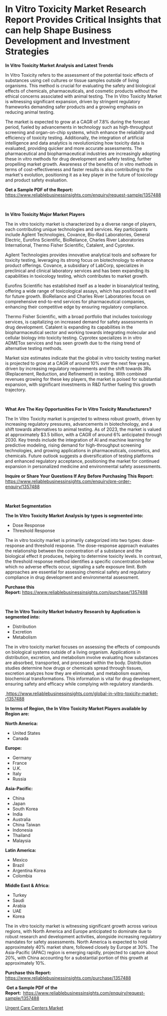 <p><h1>In Vitro Toxicity Market Research Report Provides Critical Insights that can help Shape Business Development and Investment Strategies</h1></p><p><strong>In Vitro Toxicity Market Analysis and Latest Trends</strong></p>
<p><p>In Vitro Toxicity refers to the assessment of the potential toxic effects of substances using cell cultures or tissue samples outside of living organisms. This method is crucial for evaluating the safety and biological effects of chemicals, pharmaceuticals, and cosmetic products without the ethical concerns associated with animal testing. The In Vitro Toxicity Market is witnessing significant expansion, driven by stringent regulatory frameworks demanding safer products and a growing emphasis on reducing animal testing.</p><p>The market is expected to grow at a CAGR of 7.8% during the forecast period, fueled by advancements in technology such as high-throughput screening and organ-on-chip systems, which enhance the reliability and efficiency of toxicity testing. Additionally, the integration of artificial intelligence and data analytics is revolutionizing how toxicity data is evaluated, providing quicker and more accurate assessments. The pharmaceutical and biopharmaceutical industries are increasingly adopting these in vitro methods for drug development and safety testing, further propelling market growth. Awareness of the benefits of in vitro methods in terms of cost-effectiveness and faster results is also contributing to the market's evolution, positioning it as a key player in the future of toxicology and product safety evaluation.</p></p>
<p><strong>Get a Sample PDF of the Report:&nbsp;</strong> <a href="https://www.reliablebusinessinsights.com/enquiry/request-sample/1357488?utm_campaign=3326&utm_medium=2&utm_source=Github&utm_content=ia&utm_term=09032025&utm_id=in-vitro-toxicity">https://www.reliablebusinessinsights.com/enquiry/request-sample/1357488</a></p>
<p>&nbsp;</p>
<p><strong>In Vitro Toxicity Major Market Players</strong></p>
<p><p>The in vitro toxicity market is characterized by a diverse range of players, each contributing unique technologies and services. Key participants include Agilent Technologies, Covance, Bio-Rad Laboratories, General Electric, Eurofins Scientific, BioReliance, Charles River Laboratories International, Thermo Fisher Scientific, Catalent, and Cyprotex.</p><p>Agilent Technologies provides innovative analytical tools and software for toxicity testing, leveraging its strong focus on biotechnology to enhance product offerings. Covance, a subsidiary of LabCorp, specializes in preclinical and clinical laboratory services and has been expanding its capabilities in toxicology testing, which contributes to market growth. </p><p>Eurofins Scientific has established itself as a leader in bioanalytical testing, offering a wide range of toxicological assays, which has positioned it well for future growth. BioReliance and Charles River Laboratories focus on comprehensive end-to-end services for pharmaceutical companies, enhancing their competitive edge by ensuring regulatory compliance. </p><p>Thermo Fisher Scientific, with a broad portfolio that includes toxicology services, is capitalizing on increased demand for safety assessments in drug development. Catalent is expanding its capabilities in the biopharmaceutical sector and working towards integrating molecular and cellular biology into toxicity testing. Cyprotex specializes in in vitro ADMETox services and has seen growth due to the rising trend of alternative testing methods.</p><p>Market size estimates indicate that the global in vitro toxicity testing market is projected to grow at a CAGR of around 10% over the next few years, driven by increasing regulatory requirements and the shift towards 3Rs (Replacement, Reduction, and Refinement) in testing. With combined revenues growing for these key players, the market is poised for substantial expansion, with significant investments in R&D further fueling this growth trajectory.</p></p>
<p>&nbsp;</p>
<p><strong>What Are The Key Opportunities For In Vitro Toxicity Manufacturers?</strong></p>
<p><p>The In Vitro Toxicity market is projected to witness robust growth, driven by increasing regulatory pressures, advancements in biotechnology, and a shift towards alternatives to animal testing. As of 2023, the market is valued at approximately $3.5 billion, with a CAGR of around 6% anticipated through 2030. Key trends include the integration of AI and machine learning for predictive modeling, rising demand for high-throughput screening technologies, and growing applications in pharmaceuticals, cosmetics, and chemicals. Future outlook suggests a diversification of testing platforms and enhanced regulatory acceptance, positioning the market for continued expansion in personalized medicine and environmental safety assessments.</p></p>
<p><strong>Inquire or Share Your Questions If Any Before Purchasing This Report:</strong> <a href="https://www.reliablebusinessinsights.com/enquiry/pre-order-enquiry/1357488?utm_campaign=3326&utm_medium=2&utm_source=Github&utm_content=ia&utm_term=09032025&utm_id=in-vitro-toxicity">https://www.reliablebusinessinsights.com/enquiry/pre-order-enquiry/1357488</a></p>
<p>&nbsp;</p>
<p><strong>Market Segmentation</strong></p>
<p><strong>The In Vitro Toxicity Market Analysis by types is segmented into:</strong></p>
<p><ul><li>Dose Response</li><li>Threshold Response</li></ul></p>
<p><p>The in vitro toxicity market is primarily categorized into two types: dose-response and threshold response. The dose-response approach evaluates the relationship between the concentration of a substance and the biological effect it produces, helping to determine toxicity levels. In contrast, the threshold response method identifies a specific concentration below which no adverse effects occur, signaling a safe exposure limit. Both approaches are essential for assessing chemical safety and regulatory compliance in drug development and environmental assessment.</p></p>
<p><strong>Purchase this Report:&nbsp;</strong><a href="https://www.reliablebusinessinsights.com/purchase/1357488?utm_campaign=3326&utm_medium=2&utm_source=Github&utm_content=ia&utm_term=09032025&utm_id=in-vitro-toxicity">https://www.reliablebusinessinsights.com/purchase/1357488</a></p>
<p>&nbsp;</p>
<p><strong>The In Vitro Toxicity Market Industry Research by Application is segmented into:</strong></p>
<p><ul><li>Distribution</li><li>Excretion</li><li>Metabolism</li></ul></p>
<p><p>The in vitro toxicity market focuses on assessing the effects of compounds on biological systems outside of a living organism. Applications in distribution, excretion, and metabolism involve evaluating how substances are absorbed, transported, and processed within the body. Distribution studies determine how drugs or chemicals spread through tissues, excretion analyzes how they are eliminated, and metabolism examines biochemical transformations. This information is vital for drug development, ensuring safety and efficacy while complying with regulatory standards.</p></p>
<p><a href="https://www.reliablebusinessinsights.com/global-in-vitro-toxicity-market-r1357488?utm_campaign=3326&utm_medium=2&utm_source=Github&utm_content=ia&utm_term=09032025&utm_id=in-vitro-toxicity">&nbsp;https://www.reliablebusinessinsights.com/global-in-vitro-toxicity-market-r1357488</a></p>
<p><strong>In terms of Region, the In Vitro Toxicity Market Players available by Region are:</strong></p>
<p>
    <p> <strong> North America: </strong>
        <ul>
            <li>United States</li>
            <li>Canada</li>
        </ul>
        </p> 
    <p> <strong> Europe: </strong>
        <ul>
            <li>Germany</li>
            <li>France</li>
            <li>U.K.</li>
            <li>Italy</li>
            <li>Russia</li>
        </ul>
        </p> 
    <p> <strong> Asia-Pacific: </strong>
        <ul>
            <li>China</li>
            <li>Japan</li>
            <li>South Korea</li>
            <li>India</li>
            <li>Australia</li>
            <li>China Taiwan</li>
            <li>Indonesia</li>
            <li>Thailand</li>
            <li>Malaysia</li>
        </ul>
        </p> 
    <p> <strong> Latin America: </strong>
        <ul>
            <li>Mexico</li>
            <li>Brazil</li>
            <li>Argentina Korea</li>
            <li>Colombia</li>
        </ul>
        </p> 
    <p> <strong> Middle East & Africa: </strong>
        <ul>
            <li>Turkey</li>
            <li>Saudi</li>
            <li>Arabia</li>
            <li>UAE</li>
            <li>Korea</li>
        </ul>
    </p>
    </p>
<p><p>The in vitro toxicity market is witnessing significant growth across various regions, with North America and Europe anticipated to dominate due to robust research and development activities, alongside increasing regulatory mandates for safety assessments. North America is expected to hold approximately 40% market share, followed closely by Europe at 30%. The Asia-Pacific (APAC) region is emerging rapidly, projected to capture about 20%, with China accounting for a substantial portion of this growth at approximately 10%.</p></p>
<p><strong>Purchase this Report: </strong><a href="https://www.reliablebusinessinsights.com/purchase/1357488?utm_campaign=3326&utm_medium=2&utm_source=Github&utm_content=ia&utm_term=09032025&utm_id=in-vitro-toxicity">https://www.reliablebusinessinsights.com/purchase/1357488</a></p>
<p>&nbsp;<strong>Get a Sample PDF of the Report:&nbsp;&nbsp;</strong><a href="https://www.reliablebusinessinsights.com/enquiry/request-sample/1357488?utm_campaign=3326&utm_medium=2&utm_source=Github&utm_content=ia&utm_term=09032025&utm_id=in-vitro-toxicity">https://www.reliablebusinessinsights.com/enquiry/request-sample/1357488</a></p>
<p><strong></strong></p>
<p><p><a href="https://github.com/cobinaydin13/Market-Research-Report-List-1/blob/main/urgent-care-centers-market.md?utm_campaign=3326&utm_medium=2&utm_source=Github&utm_content=ia&utm_term=09032025&utm_id=in-vitro-toxicity">Urgent Care Centers Market</a></p></p>